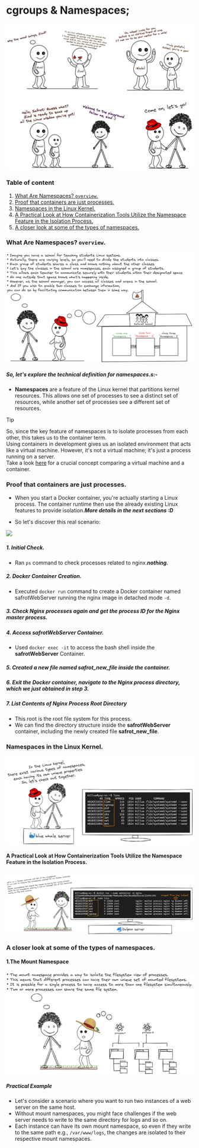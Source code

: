 # cgroups & Namespaces;

<img alt="meme.png" src="assets/meme.png" />


### Table of content

1. [What Are Namespaces? ```overview```.](#desc0)
2. [Proof that containers are just processes.](#desc1)
4. [Namespaces in the Linux Kernel.](#desc2)
5. [A Practical Look at How Containerization Tools Utilize the Namespace Feature in the Isolation Process.](#desc3)
6. [A closer look at some of the types of namespaces.](#desc4)
<a name="desc0"></a>
### What Are Namespaces? ```overview```.

<img alt="Why.png" src="assets/Why.png" />

##### So, let's explore the technical definition for namespaces.s:- 

- **Namespaces** are a feature of the Linux kernel that partitions kernel resources. This allows one set of processes to see a distinct set of resources, while another set of processes see a different set of resources.

> [!TIP]
> So, since the key feature of namespaces is to isolate processes from each other, this takes us to the container term.<br>
> Using containers in development gives us an isolated environment  that acts like a virtual machine. However, it's not a virtual machine; it's just a process running on a server. <br>
> Take a look [here](https://github.com/Mohamed-abdalazez/DockerInDeep#crucial-concept-between-a-virtual-machine-and-a-container) for a crucial concept comparing a virtual machine and a container.


<a name="desc1"></a>
### Proof that containers are just processes.

- When you start a Docker container, you're actually starting a Linux process. The container runtime then use the already existing Linux features to provide isolation.***More details in the next sections :D***

- So let's discover this real scenario:
  
<img src="assets/Containers_Are_Just_Processes.png"><br>

##### 1. Initial Check.
   - Ran ```ps``` command to check processes related to nginx.**_nothing._**
##### 2. Docker Container Creation.
   - Executed ```docker run``` command to create a Docker container named safrotWebServer running the nginx image in detached mode ```-d```.
##### 3. Check Nginx processes again and get the process ID for the Nginx master process.
##### 4. Access **safrotWebServer** Container.
   - Used ```docker exec -it``` to access the bash shell inside the **safrotWebServer** Container.
##### 5. Created a new file named safrot_new_file inside the container.
##### 6. Exit the Docker container, navigate to the Nginx process directory, which we just obtained in step 3.
##### 7. List Contents of Nginx Process Root Directory
   - This root is the root file system for this process.
   - We can find the directory structure inside the **safrotWebServer** container, including the newly created file **safrot_new_file**.

<a name="desc2"></a>
### Namespaces in the Linux Kernel.

<img src="assets/Types_of_Namespaces.png"><br>

<a name="desc3"></a>
#### A Practical Look at How Containerization Tools Utilize the Namespace Feature in the Isolation Process.

<img src="assets/NSDockerExploration.png"><br>

<a name="desc4"></a>
### A closer look at some of the types of namespaces.
#### 1.The Mount Namespace

<img src="assets/mntns.png"><br>

##### Practical Example

- Let's consider a scenario where you want to run two instances of a web server on the same host.
- Without mount namespaces, you might face challenges if the web server needs to write to the same directory for logs and so on.
- Each instance can have its own mount namespace, so even if they write to the same path e.g., ```/var/www/logs```, the changes are isolated to their respective mount namespaces.
